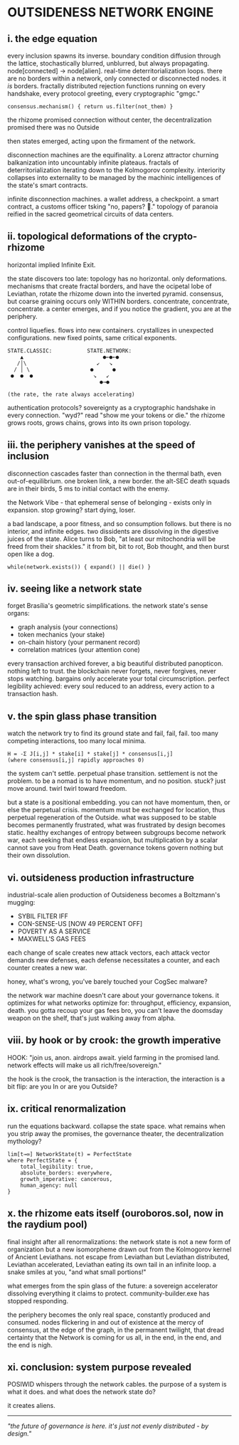 # OUTSIDENESS NETWORK ENGINE 

## i. the edge equation

every inclusion spawns its inverse. boundary condition diffusion through the lattice, stochastically blurred, unblurred, but always propagating. node[connected] → node[alien]. real-time deterritorialization loops. there are no borders within a network, only connected or disconnected nodes. it *is* borders. fractally distributed rejection functions running on every handshake, every protocol greeting, every cryptographic "gmgc."

```
consensus.mechanism() { return us.filter(not_them) }
```

the rhizome promised connection without center, the decentralization promised there was no Outside

then states emerged, acting upon the firmament of the network.

disconnection machines are the equifinality. a Lorenz attractor churning balkanization into uncountably infinite plateaus. fractals of deterritorialization iterating down to the Kolmogorov complexity. interiority collapses into externality to be managed by the machinic intelligences of the state's smart contracts.

infinite disconnection machines. a wallet address, a checkpoint. a smart contract, a customs officer tsking "no, papers? 🥺." topology of paranoia reified in the sacred geometrical circuits of data centers.

## ii. topological deformations of the crypto-rhizome

horizontal implied Infinite Exit.

the state discovers too late: topology has no horizontal. only deformations. mechanisms that create fractal borders, and have the ocipetal lobe of Leviathan, rotate the rhizome down into the inverted pyramid. consensus, but coarse graining occurs only WITHIN borders. concentrate, concentrate, concentrate. a center emerges, and if you notice the gradient, you are at the periphery.

control liquefies. flows into new containers. crystallizes in unexpected configurations. new fixed points, same critical exponents.

```
STATE.CLASSIC:           STATE.NETWORK:
    ▲                         ●←●←●
   /│\                      ↙   ↘
  / │ \                   ●      ●
 ●  ●  ●                   ↘   ↙
                             ●→●

(the rate, the rate always accelerating)
```

authentication protocols? sovereignty as a cryptographic handshake in every connection. "wyd?" read "show me your tokens or die." the rhizome grows roots, grows chains, grows into its own prison topology.

## iii. the periphery vanishes at the speed of inclusion

disconnection cascades faster than connection in the thermal bath, even out-of-equilibrium. one broken link, a new border. the alt-SEC death squads are in their birds, 5 ms to initial contact with the enemy.

the Network Vibe - that ephemeral sense of belonging - exists only in expansion. stop growing? start dying, loser.

a bad landscape, a poor fitness, and so consumption follows. but there is no interior, and infinite edges. two dissidents are dissolving in the digestive juices of the state. Alice turns to Bob, "at least our mitochondria will be freed from their shackles." it from bit, bit to rot, Bob thought, and then burst open like a dog.

```
while(network.exists()) { expand() || die() }
```

## iv. seeing like a network state

forget Brasília's geometric simplifications. the network state's sense organs:

- graph analysis (your connections)
- token mechanics (your stake)
- on-chain history (your permanent record)
- correlation matrices (your attention cone)

every transaction archived forever, a big beautiful distributed panopticon. nothing left to trust. the blockchain never forgets, never forgives, never stops watching. bargains only accelerate your total circumscription. perfect legibility achieved: every soul reduced to an address, every action to a transaction hash.

## v. the spin glass phase transition

watch the network try to find its ground state and fail, fail, fail. too many competing interactions, too many local minima.

```
H = -Σ J[i,j] * stake[i] * stake[j] * consensus[i,j]
(where consensus[i,j] rapidly approaches 0)
```

the system can't settle. perpetual phase transition. settlement is not the problem. to be a nomad is to have momentum, and no position. stuck? just move around. twirl twirl toward freedom.

but a state is a positional embedding. you can not have momentum, then, or else the perpetual crisis. momentum must be exchanged for location, thus perpetual regeneration of the Outside. what was supposed to be stable becomes permanently frustrated, what was frustrated by design becomes static. healthy exchanges of entropy between subgroups become network war, each seeking that endless expansion, but multiplication by a scalar cannot save you from Heat Death. governance tokens govern nothing but their own dissolution.

## vi. outsideness production infrastructure

industrial-scale alien production of Outsideness becomes a Boltzmann's mugging:

- SYBIL FILTER IFF
- CON-SENSE-US [NOW 49 PERCENT OFF]
- POVERTY AS A SERVICE
- MAXWELL'S GAS FEES

each change of scale creates new attack vectors, each attack vector demands new defenses, each defense necessitates a counter, and each counter creates a new war.

honey, what's wrong, you've barely touched your CogSec malware?

the network war machine doesn't care about your governance tokens. it optimizes for what networks optimize for: throughput, efficiency, expansion, death. you gotta recoup your gas fees bro, you can't leave the doomsday weapon on the shelf, that's just walking away from alpha.

## viii. by hook or by crook: the growth imperative

HOOK: "join us, anon. airdrops await. yield farming in the promised land. network effects will make us all rich/free/sovereign."

the hook is the crook, the transaction is the interaction, the interaction is a bit flip: are you In or are you Outside?

## ix. critical renormalization

run the equations backward. collapse the state space. what remains when you strip away the promises, the governance theater, the decentralization mythology?

```
lim[t→∞] NetworkState(t) = PerfectState
where PerfectState = {
    total_legibility: true,
    absolute_borders: everywhere,
    growth_imperative: cancerous,
    human_agency: null
}
```

## x. the rhizome eats itself (ouroboros.sol, now in the raydium pool)

final insight after all renormalizations: the network state is not a new form of organization but a new isomorpheme drawn out from the Kolmogorov kernel of Ancient Leviathans. not escape from Leviathan but Leviathan distributed, Leviathan accelerated, Leviathan eating its own tail in an infinite loop. a snake smiles at you, "and what small portions!"

what emerges from the spin glass of the future: a sovereign accelerator dissolving everything it claims to protect. community-builder.exe has stopped responding.

the periphery becomes the only real space, constantly produced and consumed. nodes flickering in and out of existence at the mercy of consensus, at the edge of the graph, in the permanent twilight, that dread certainty that the Network is coming for us all, in the end, in the end, and the end is nigh.

## xi. conclusion: system purpose revealed

POSIWID whispers through the network cables. the purpose of a system is what it does. and what does the network state do?

it creates aliens.

---

*"the future of governance is here. it's just not evenly distributed - by design."*
